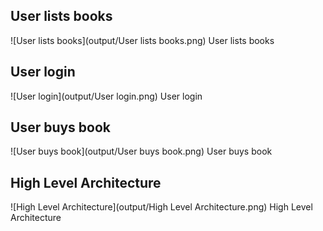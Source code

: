 ## User lists books
![User lists books](output/User lists books.png)
User lists books
## User login
![User login](output/User login.png)
User login
## User buys book
![User buys book](output/User buys book.png)
User buys book
## High Level Architecture
![High Level Architecture](output/High Level Architecture.png)
High Level Architecture
